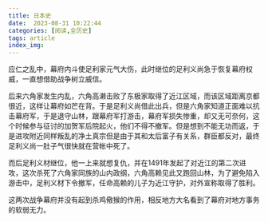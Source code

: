 ```yaml
---
title: 日本史
date:  2023-08-31 10:22:44
categories: [阅读,全历史]
tags: article
index_img: 
---
```

应仁之乱中，幕府内斗使足利家元气大伤，此时继位的足利义尚急于恢复幕府权威，一直想借助战争树立威信。

后来六角家发生内乱，六角高濑击败了东极家取得了近江区域，而该区域距离京都很近，这样让幕府如芒在背。于是足利义尚借此出兵，但是六角家知道正面难以抗击幕府军，于是退守山林，跟幕府军打游击，幕府军损失惨重，却又无可奈何，这个时候参与征讨的加贺军后院起火，他们不得不撤军。但是想到不能无功而返，于是进攻附近同样叛乱的净土真宗但是由于其和太后富子有关系，群臣都反对，最终足利义尚一肚子气很快就在营帐中死了。

而后足利义材继位，他一上来就想复仇，并在1491年发起了对近江的第二次进攻，这次杀死了六角家同族的山内政纲，六角高赖见此又跑回山林，为了避免陷入游击中，足利义材下令撤军，任命高赖的儿子为近江守护，对外宣称取得了胜利。

这两次战争幕府并没有起到杀鸡儆猴的作用，相反地方大名看到了幕府对地方事务的软弱无力。
